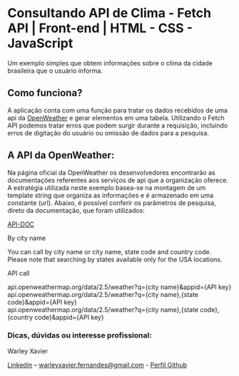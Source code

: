 # Consultando API de Clima - Fetch API | Front-end | HTML - CSS - JavaScript
Um exemplo simples que obtem informações sobre o clima da cidade brasileira que o usuário informa.

## Como funciona?

A aplicação conta com uma função para tratar os dados recebidos de uma api da [OpenWeather](https://openweathermap.org/) e gerar elementos em uma tabela. Utilizando o Fetch API podemos tratar erros que podem surgir durante a requisição, incluindo erros de digitação do usuário ou omissão de dados para a pesquisa.

## A API da OpenWeather:

Na página oficial da OpenWeather os desenvolvedores encontrarão as documentações referentes aos serviços de api que a organização oferece. A estratégia utilizada neste exemplo basea-se na montagem de um template string que organiza as informações e é armazenado em uma constante (url). Abaixo, é possível conferir os parâmetros de pesquisa, direto da documentação, que foram utilizados:

[API-DOC](https://openweathermap.org/current)

By city name

You can call by city name or city name, state code and country code. Please note that searching by states available only for the USA locations.

API call

api.openweathermap.org/data/2.5/weather?q={city name}&appid={API key}<br>
api.openweathermap.org/data/2.5/weather?q={city name},{state code}&appid={API key}<br>
api.openweathermap.org/data/2.5/weather?q={city name},{state code},{country code}&appid={API key}<br>

### Dicas, dúvidas ou interesse profissional:

Warley Xavier

[Linkedin](https://www.linkedin.com/in/warley-xavier-a8b8811b7) – warleyxavier.fernandes@gmail.com - 
[Perfil Github](https://github.com/wrlxavier)



